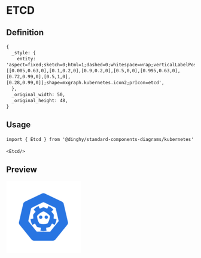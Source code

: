 # ETCD

## Definition

```
{
  _style: { 
    entity: 'aspect=fixed;sketch=0;html=1;dashed=0;whitespace=wrap;verticalLabelPosition=bottom;verticalAlign=top;fillColor=#2875E2;strokeColor=#ffffff;points=[[0.005,0.63,0],[0.1,0.2,0],[0.9,0.2,0],[0.5,0,0],[0.995,0.63,0],[0.72,0.99,0],[0.5,1,0],[0.28,0.99,0]];shape=mxgraph.kubernetes.icon2;prIcon=etcd',
  },
  _original_width: 50,
  _original_height: 48,
}
```

## Usage

```
import { Etcd } from '@dinghy/standard-components-diagrams/kubernetes'

<Etcd/>
```

## Preview

<img src="./etcd.png" width="200"/>
